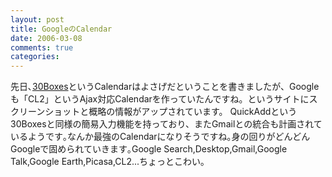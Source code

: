 ```yaml
---
layout: post
title: GoogleのCalendar
date: 2006-03-08
comments: true
categories:
---
```



先日､[30Boxes](http://30boxes.com/)というCalendarはよさげだということを書きましたが、Googleも「CL2」というAjax対応Calendarを作っていたんですね。[](http://www.techcrunch.com/)というサイトにスクリーンショットと概略の情報がアップされています。
QuickAddという30Boxesと同様の簡易入力機能を持っており、またGmailとの統合も計画されているようです｡なんか最強のCalendarになりそうですね｡身の回りがどんどんGoogleで固められていきます｡Google Search,Desktop,Gmail,Google Talk,Google Earth,Picasa,CL2...ちょっとこわい｡